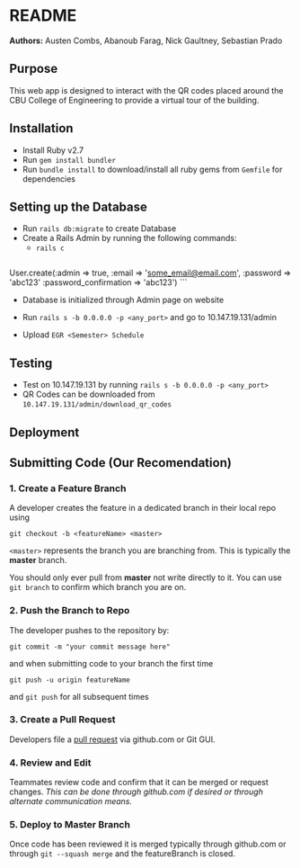 # README
**Authors:** Austen Combs, Abanoub Farag, Nick Gaultney, Sebastian Prado

## Purpose
This web app is designed to interact with the QR codes placed around the CBU College of Engineering to provide a virtual tour of the building.

## Installation
* Install Ruby v2.7
* Run ```gem install bundler```
* Run ```bundle install``` to download/install all ruby gems from ```Gemfile``` for dependencies

## Setting up the Database
* Run ```rails db:migrate``` to create Database
* Create a Rails Admin by running the following commands:
  - ```rails c```
  ```- 
User.create(:admin => true,
	:email => 'some_email@email.com',
    :password => 'abc123'
    :password_confirmation => 'abc123')
       ```
* Database is initialized through Admin page on website
- Run ```rails s -b 0.0.0.0 -p <any_port>``` and go to 10.147.19.131/admin
* Upload ```EGR <Semester> Schedule```

## Testing
* Test on 10.147.19.131 by running ```rails s -b 0.0.0.0 -p <any_port>```
* QR Codes can be downloaded from ```10.147.19.131/admin/download_qr_codes```

## Deployment

## Submitting Code (Our Recomendation)
### 1. Create a Feature Branch
A developer creates the feature in a dedicated branch in their local repo using

```git checkout -b <featureName> <master>```

```<master>``` represents the branch you are branching from.  This is typically the **master** branch.

You should only ever pull from **master** not write directly to it.  You can use ```git branch``` to confirm which branch you are on.

### 2. Push the Branch to Repo
The developer pushes to the repository by:
```git add .
git commit -m "your commit message here"
```
and when submitting code to your branch the first time

```git push -u origin featureName```

and ```git push``` for all subsequent times

### 3. Create a Pull Request
Developers file a [pull request](https://docs.github.com/en/github/collaborating-with-issues-and-pull-requests/about-pull-requests) via github.com or Git GUI.

### 4. Review and Edit
Teammates review code and confirm that it can be merged or request changes.  *This can be done through github.com if desired or through alternate communication means.*

### 5. Deploy to Master Branch
Once code has been reviewed it is merged typically through github.com or through ```git --squash merge``` and the featureBranch is closed.